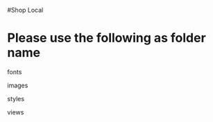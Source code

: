 #Shop Local

Please use the following as folder name
========================================

fonts

images

styles

views

